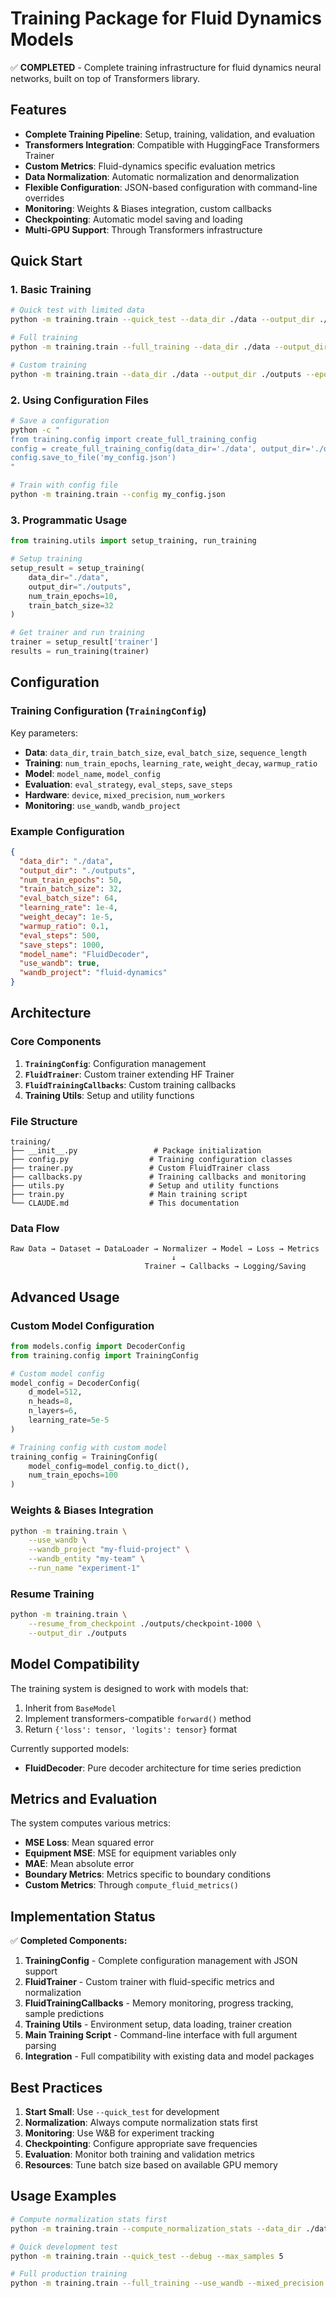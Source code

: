 # Training Package for Fluid Dynamics Models

✅ **COMPLETED** - Complete training infrastructure for fluid dynamics neural networks, built on top of Transformers library.

## Features

- **Complete Training Pipeline**: Setup, training, validation, and evaluation
- **Transformers Integration**: Compatible with HuggingFace Transformers Trainer
- **Custom Metrics**: Fluid-dynamics specific evaluation metrics
- **Data Normalization**: Automatic normalization and denormalization
- **Flexible Configuration**: JSON-based configuration with command-line overrides
- **Monitoring**: Weights & Biases integration, custom callbacks
- **Checkpointing**: Automatic model saving and loading
- **Multi-GPU Support**: Through Transformers infrastructure

## Quick Start

### 1. Basic Training
```bash
# Quick test with limited data
python -m training.train --quick_test --data_dir ./data --output_dir ./outputs

# Full training
python -m training.train --full_training --data_dir ./data --output_dir ./outputs --epochs 50

# Custom training
python -m training.train --data_dir ./data --output_dir ./outputs --epochs 10 --batch_size 32 --learning_rate 1e-4
```

### 2. Using Configuration Files
```bash
# Save a configuration
python -c "
from training.config import create_full_training_config
config = create_full_training_config(data_dir='./data', output_dir='./outputs')
config.save_to_file('my_config.json')
"

# Train with config file
python -m training.train --config my_config.json
```

### 3. Programmatic Usage
```python
from training.utils import setup_training, run_training

# Setup training
setup_result = setup_training(
    data_dir="./data",
    output_dir="./outputs", 
    num_train_epochs=10,
    train_batch_size=32
)

# Get trainer and run training
trainer = setup_result['trainer']
results = run_training(trainer)
```

## Configuration

### Training Configuration (`TrainingConfig`)

Key parameters:

- **Data**: `data_dir`, `train_batch_size`, `eval_batch_size`, `sequence_length`
- **Training**: `num_train_epochs`, `learning_rate`, `weight_decay`, `warmup_ratio`
- **Model**: `model_name`, `model_config`
- **Evaluation**: `eval_strategy`, `eval_steps`, `save_steps`
- **Hardware**: `device`, `mixed_precision`, `num_workers`
- **Monitoring**: `use_wandb`, `wandb_project`

### Example Configuration
```json
{
  "data_dir": "./data",
  "output_dir": "./outputs",
  "num_train_epochs": 50,
  "train_batch_size": 32,
  "eval_batch_size": 64,
  "learning_rate": 1e-4,
  "weight_decay": 1e-5,
  "warmup_ratio": 0.1,
  "eval_steps": 500,
  "save_steps": 1000,
  "model_name": "FluidDecoder",
  "use_wandb": true,
  "wandb_project": "fluid-dynamics"
}
```

## Architecture

### Core Components

1. **`TrainingConfig`**: Configuration management
2. **`FluidTrainer`**: Custom trainer extending HF Trainer
3. **`FluidTrainingCallbacks`**: Custom training callbacks
4. **Training Utils**: Setup and utility functions

### File Structure
```
training/
├── __init__.py                 # Package initialization
├── config.py                  # Training configuration classes
├── trainer.py                 # Custom FluidTrainer class
├── callbacks.py               # Training callbacks and monitoring
├── utils.py                   # Setup and utility functions
├── train.py                   # Main training script
└── CLAUDE.md                  # This documentation
```

### Data Flow

```
Raw Data → Dataset → DataLoader → Normalizer → Model → Loss → Metrics
                                    ↓
                              Trainer → Callbacks → Logging/Saving
```

## Advanced Usage

### Custom Model Configuration
```python
from models.config import DecoderConfig
from training.config import TrainingConfig

# Custom model config
model_config = DecoderConfig(
    d_model=512,
    n_heads=8,
    n_layers=6,
    learning_rate=5e-5
)

# Training config with custom model
training_config = TrainingConfig(
    model_config=model_config.to_dict(),
    num_train_epochs=100
)
```

### Weights & Biases Integration
```bash
python -m training.train \
    --use_wandb \
    --wandb_project "my-fluid-project" \
    --wandb_entity "my-team" \
    --run_name "experiment-1"
```

### Resume Training
```bash
python -m training.train \
    --resume_from_checkpoint ./outputs/checkpoint-1000 \
    --output_dir ./outputs
```

## Model Compatibility

The training system is designed to work with models that:
1. Inherit from `BaseModel`
2. Implement transformers-compatible `forward()` method
3. Return `{'loss': tensor, 'logits': tensor}` format

Currently supported models:
- **FluidDecoder**: Pure decoder architecture for time series prediction

## Metrics and Evaluation

The system computes various metrics:
- **MSE Loss**: Mean squared error
- **Equipment MSE**: MSE for equipment variables only
- **MAE**: Mean absolute error  
- **Boundary Metrics**: Metrics specific to boundary conditions
- **Custom Metrics**: Through `compute_fluid_metrics()`

## Implementation Status

✅ **Completed Components:**

1. **TrainingConfig** - Complete configuration management with JSON support
2. **FluidTrainer** - Custom trainer with fluid-specific metrics and normalization
3. **FluidTrainingCallbacks** - Memory monitoring, progress tracking, sample predictions
4. **Training Utils** - Environment setup, data loading, trainer creation
5. **Main Training Script** - Command-line interface with full argument parsing
6. **Integration** - Full compatibility with existing data and model packages

## Best Practices

1. **Start Small**: Use `--quick_test` for development
2. **Normalization**: Always compute normalization stats first
3. **Monitoring**: Use W&B for experiment tracking
4. **Checkpointing**: Configure appropriate save frequencies
5. **Evaluation**: Monitor both training and validation metrics
6. **Resources**: Tune batch size based on available GPU memory

## Usage Examples

```bash
# Compute normalization stats first
python -m training.train --compute_normalization_stats --data_dir ./data

# Quick development test
python -m training.train --quick_test --debug --max_samples 5

# Full production training
python -m training.train --full_training --use_wandb --mixed_precision --epochs 100
```
